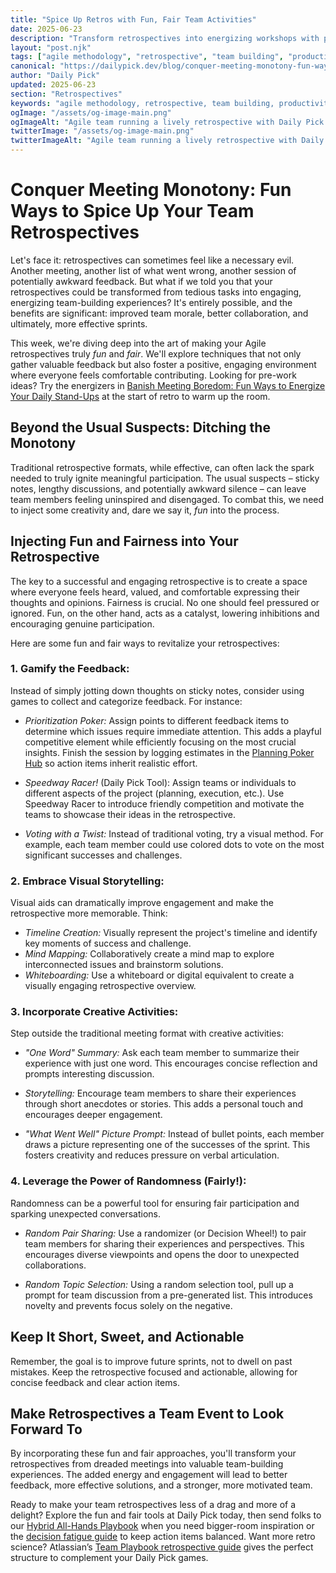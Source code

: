 ```yaml
---
title: "Spice Up Retros with Fun, Fair Team Activities"
date: 2025-06-23
description: "Transform retrospectives into energizing workshops with playful prompts, unbiased facilitation, and Daily Pick tools that keep every voice heard."
layout: "post.njk"
tags: ["agile methodology", "retrospective", "team building", "productivity hacks", "workplace culture", "meeting facilitation", "team dynamics"]
canonical: "https://dailypick.dev/blog/conquer-meeting-monotony-fun-ways-to-spice-up-your-team-retrospectives/"
author: "Daily Pick"
updated: 2025-06-23
section: "Retrospectives"
keywords: "agile methodology, retrospective, team building, productivity hacks, workplace culture, meeting facilitation, team dynamics"
ogImage: "/assets/og-image-main.png"
ogImageAlt: "Agile team running a lively retrospective with Daily Pick prompts on a whiteboard"
twitterImage: "/assets/og-image-main.png"
twitterImageAlt: "Agile team running a lively retrospective with Daily Pick prompts on a whiteboard"
---
```


# Conquer Meeting Monotony: Fun Ways to Spice Up Your Team Retrospectives

Let's face it: retrospectives can sometimes feel like a necessary evil.  Another meeting, another list of what went wrong, another session of potentially awkward feedback. But what if we told you that your retrospectives could be transformed from tedious tasks into engaging, energizing team-building experiences?  It's entirely possible, and the benefits are significant:  improved team morale, better collaboration, and ultimately, more effective sprints.

This week, we're diving deep into the art of making your Agile retrospectives truly *fun* and *fair*. We'll explore techniques that not only gather valuable feedback but also foster a positive, engaging environment where everyone feels comfortable contributing. Looking for pre-work ideas? Try the energizers in [Banish Meeting Boredom: Fun Ways to Energize Your Daily Stand-Ups](/blog/banish-meeting-boredom-fun-ways-to-energize-your-daily-stand-ups/) at the start of retro to warm up the room.


## Beyond the Usual Suspects: Ditching the Monotony

Traditional retrospective formats, while effective, can often lack the spark needed to truly ignite meaningful participation.  The usual suspects – sticky notes, lengthy discussions, and potentially awkward silence – can leave team members feeling uninspired and disengaged. To combat this, we need to inject some creativity and, dare we say it, *fun* into the process.


## Injecting Fun and Fairness into Your Retrospective

The key to a successful and engaging retrospective is to create a space where everyone feels heard, valued, and comfortable expressing their thoughts and opinions.  Fairness is crucial. No one should feel pressured or ignored. Fun, on the other hand, acts as a catalyst, lowering inhibitions and encouraging genuine participation.

Here are some fun and fair ways to revitalize your retrospectives:

### 1. Gamify the Feedback:

Instead of simply jotting down thoughts on sticky notes, consider using games to collect and categorize feedback.  For instance:

* *Prioritization Poker:* Assign points to different feedback items to determine which issues require immediate attention. This adds a playful competitive element while efficiently focusing on the most crucial insights. Finish the session by logging estimates in the [Planning Poker Hub](/blog/planning-poker-hub-guide/) so action items inherit realistic effort.

* *Speedway Racer!* (Daily Pick Tool): Assign teams or individuals to different aspects of the project (planning, execution, etc.). Use Speedway Racer to introduce friendly competition and motivate the teams to showcase their ideas in the retrospective.

* *Voting with a Twist:* Instead of traditional voting, try a visual method. For example, each team member could use colored dots to vote on the most significant successes and challenges.


### 2.  Embrace Visual Storytelling:

Visual aids can dramatically improve engagement and make the retrospective more memorable.  Think:

* *Timeline Creation:*  Visually represent the project's timeline and identify key moments of success and challenge.
* *Mind Mapping:* Collaboratively create a mind map to explore interconnected issues and brainstorm solutions.
* *Whiteboarding:* Use a whiteboard or digital equivalent to create a visually engaging retrospective overview.


### 3.  Incorporate Creative Activities:

Step outside the traditional meeting format with creative activities:

* *"One Word" Summary:*  Ask each team member to summarize their experience with just one word. This encourages concise reflection and prompts interesting discussion.

* *Storytelling:* Encourage team members to share their experiences through short anecdotes or stories. This adds a personal touch and encourages deeper engagement.

* *"What Went Well" Picture Prompt:* Instead of bullet points, each member draws a picture representing one of the successes of the sprint. This fosters creativity and reduces pressure on verbal articulation.


### 4.  Leverage the Power of Randomness (Fairly!):

Randomness can be a powerful tool for ensuring fair participation and sparking unexpected conversations.

* *Random Pair Sharing:* Use a randomizer (or Decision Wheel!) to pair team members for sharing their experiences and perspectives.  This encourages diverse viewpoints and opens the door to unexpected collaborations.

* *Random Topic Selection:* Using a random selection tool, pull up a prompt for team discussion from a pre-generated list. This introduces novelty and prevents focus solely on the negative.


##  Keep It Short, Sweet, and Actionable

Remember, the goal is to improve future sprints, not to dwell on past mistakes. Keep the retrospective focused and actionable, allowing for concise feedback and clear action items.


##  Make Retrospectives a Team Event to Look Forward To

By incorporating these fun and fair approaches, you'll transform your retrospectives from dreaded meetings into valuable team-building experiences. The added energy and engagement will lead to better feedback, more effective solutions, and a stronger, more motivated team.

Ready to make your team retrospectives less of a drag and more of a delight? Explore the fun and fair tools at Daily Pick today, then send folks to our [Hybrid All-Hands Playbook](/blog/hybrid-all-hands-playbook-fair-fun-agendas-that-keep-teams-engaged/) when you need bigger-room inspiration or the [decision fatigue guide](/blog/stop-the-meeting-meltdown-fun-fair-ways-to-manage-team-decision-fatigue/) to keep action items balanced. Want more retro science? Atlassian’s [Team Playbook retrospective guide](https://www.atlassian.com/team-playbook/plays/retrospective) gives the perfect structure to complement your Daily Pick games.
